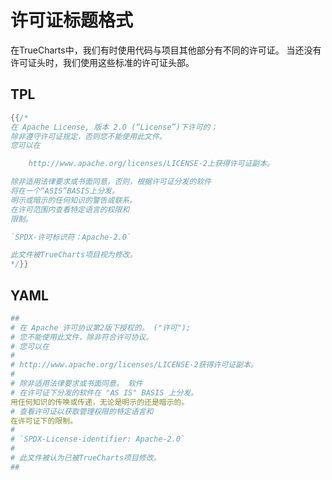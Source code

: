 # 许可证标题格式

在TrueCharts中，我们有时使用代码与项目其他部分有不同的许可证。 当还没有许可证头时，我们使用这些标准的许可证头部。

## TPL

```go
{{/*
在 Apache License, 版本 2.0 (“License”)下许可的；
除非遵守许可证规定，否则您不能使用此文件。
您可以在

    http://www.apache.org/licenses/LICENSE-2上获得许可证副本。

除非适用法律要求或书面同意，否则，根据许可证分发的软件
将在一个“ASIS”BASIS上分发。
明示或暗示的任何知识的警告或联系。
在许可范围内查看特定语言的权限和
限制。

`SPDX-许可标识符：Apache-2.0`

此文件被TrueCharts项目视为修改。
*/}}
```

## YAML

```yaml
##
# 在 Apache 许可协议第2版下授权的。 ("许可");
# 您不能使用此文件，除非符合许可协议。
# 您可以在
#
# http://www.apache.org/licenses/LICENSE-2获得许可证副本。
#
# 除非适用法律要求或书面同意。 软件
# 在许可证下分发的软件在 "AS IS" BASIS 上分发。
用任何知识的传唤或传递，无论是明示的还是暗示的。
# 查看许可证以获取管理权限的特定语言和
在许可证下的限制。
#
# `SPDX-License-identifier: Apache-2.0`
#
# 此文件被认为已被TrueCharts项目修改。
##
```
